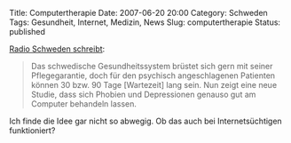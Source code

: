 Title: Computertherapie
Date: 2007-06-20 20:00
Category: Schweden
Tags: Gesundheit, Internet, Medizin, News
Slug: computertherapie
Status: published

[Radio Schweden
schreibt](http://www.sr.se/cgi-bin/International/nyhetssidor/artikel.asp?ProgramID=2108&Nyheter=&format=1&artikel=1437162):

> Das schwedische Gesundheitssystem brüstet sich gern mit seiner
> Pflegegarantie, doch für den psychisch angeschlagenen Patienten können
> 30 bzw. 90 Tage [Wartezeit] lang sein. Nun zeigt eine neue Studie,
> dass sich Phobien und Depressionen genauso gut am Computer behandeln
> lassen.

Ich finde die Idee gar nicht so abwegig. Ob das auch bei
Internetsüchtigen funktioniert?

